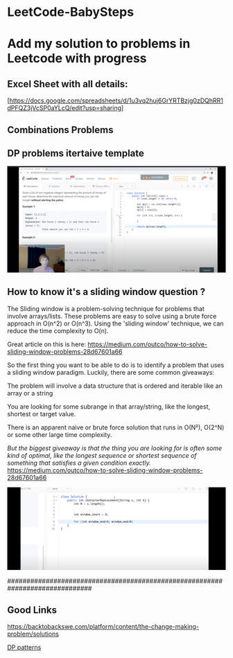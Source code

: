 # LeetCode-BabySteps
Add my solution to problems in Leetcode with progress 
=======================================================
## Excel Sheet with all details:
[https://docs.google.com/spreadsheets/d/1u3vq2huj6GrYRTBzjg0zDQhRR1dPFQZ3jVcSP0aYLcQ/edit?usp=sharing]

## Combinations Problems


## DP problems itertaive template
![](https://github.com/khaledbnmohamed/LeetCode-BabySteps/blob/master/Images/image.png)


## How to know it's a sliding window question ?

The Sliding window is a problem-solving technique for problems that involve arrays/lists. These problems are easy to solve using a brute force approach in O(n^2) or O(n^3). Using the 'sliding window' technique, we can reduce the time complexity to O(n).

Great article on this is here: https://medium.com/outco/how-to-solve-sliding-window-problems-28d67601a66

So the first thing you want to be able to do is to identify a problem that uses a sliding window paradigm. Luckily, there are some common giveaways:

The problem will involve a data structure that is ordered and iterable like an array or a string

You are looking for some subrange in that array/string, like the longest, shortest or target value.

There is an apparent naive or brute force solution that runs in O(N²), O(2^N) or some other large time complexity.

*But the biggest giveaway is that the thing you are looking for is often some kind of optimal, like the longest sequence or shortest sequence of something that satisfies a given condition exactly.*
https://medium.com/outco/how-to-solve-sliding-window-problems-28d67601a66

![](https://github.com/khaledbnmohamed/LeetCode-BabySteps/blob/9077b6179865ff201f29feb715dddb59c4255e37/Screenshot%20from%202020-08-03%2000-29-42.png)

##############################################################################
## Good Links
https://backtobackswe.com/platform/content/the-change-making-problem/solutions

[DP patterns](https://leetcode.com/discuss/general-discussion/458695/dynamic-programming-patterns/439810?page=2)
